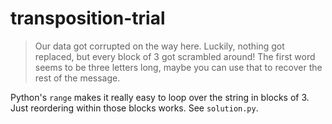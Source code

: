 # transposition-trial

> Our data got corrupted on the way here. Luckily, nothing got replaced, but every block of 3 got scrambled around! The first word seems to be three letters long, maybe you can use that to recover the rest of the message.


Python's `range` makes it really easy to loop over the string in blocks of 3.
Just reordering within those blocks works. See `solution.py`.
